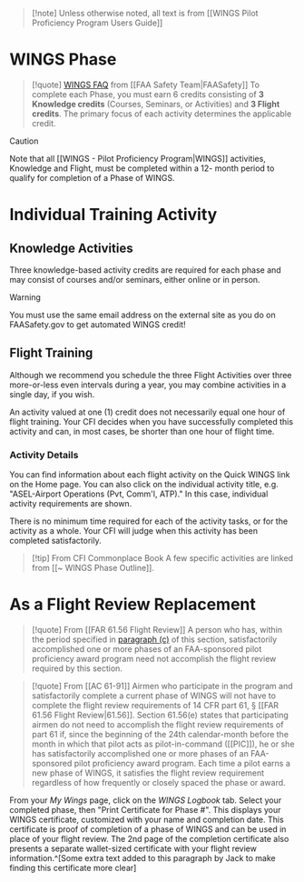 > [!note] Unless otherwise noted, all text is from [[WINGS Pilot Proficiency Program Users Guide]]

# WINGS Phase
> [!quote] [WINGS FAQ](https://www.faasafety.gov/OnlineHelp/Default.aspx?page=/WINGS/pub/default.aspx) from [[FAA Safety Team|FAASafety]]
> To complete each Phase, you must earn 6 credits consisting of **3 Knowledge credits** (Courses, Seminars, or Activities) and **3 Flight credits**. The primary focus of each activity determines the applicable credit.

> [!caution]
> Note that all [[WINGS - Pilot Proficiency Program|WINGS]] activities, Knowledge and Flight, must be completed within a 12- month period to qualify for completion of a Phase of WINGS.

# Individual Training Activity
## Knowledge Activities
Three knowledge-based activity credits are required for each phase and may consist of courses and/or seminars, either online or in person.

> [!warning]
> You must use the same email address on the external site as you do on FAASafety.gov to get automated WINGS credit!

## Flight Training
Although we recommend you schedule the three Flight Activities over three more-or-less even intervals during a year, you may combine activities in a single day, if you wish.

An activity valued at one (1) credit does not necessarily equal one hour of flight training. Your CFI decides when you have successfully completed this activity and can, in most cases, be shorter than one hour of flight time.

### Activity Details
You can find information about each flight activity on the Quick WINGS link on the Home page. You can also click on the individual activity title, e.g. "ASEL-Airport Operations (Pvt, Comm'l, ATP)." In this case, individual activity requirements are shown.

There is no minimum time required for each of the activity tasks, or for the activity as a whole. Your CFI will judge when this activity has been completed satisfactorily.

> [!tip] From CFI Commonplace Book
> A few specific activities are linked from [[~ WINGS Phase Outline]].

# As a Flight Review Replacement
> [!quote] From [[FAR 61.56 Flight Review]]
> A person who has, within the period specified in [paragraph (c)](https://www.ecfr.gov/current/title-14/section-61.56#p-61.56(c)) of this section, satisfactorily accomplished one or more phases of an FAA-sponsored pilot proficiency award program need not accomplish the flight review required by this section.

> [!quote] From [[AC 61-91]]
> Airmen who participate in the program and satisfactorily complete a current phase of WINGS will not have to complete the flight review requirements of 14 CFR part 61, § [[FAR 61.56 Flight Review|61.56]]. Section 61.56(e) states that participating airmen do not need to accomplish the flight review requirements of part 61 if, since the beginning of the 24th calendar-month before the month in which that pilot acts as pilot-in-command ([[PIC]]), he or she has satisfactorily accomplished one or more phases of an FAA-sponsored pilot proficiency award program. Each time a pilot earns a new phase of WINGS, it satisfies the flight review requirement regardless of how frequently or closely spaced the phase or award.

From your *My Wings* page, click on the *WINGS Logbook* tab. Select your completed phase, then "Print Certificate for Phase #". This displays your WINGS certificate, customized with your name and completion date. This certificate is proof of completion of a phase of WINGS and can be used in place of your flight review. The 2nd page of the completion certificate also presents a separate wallet-sized certificate with your flight review information.^[Some extra text added to this paragraph by Jack to make finding this certificate more clear]